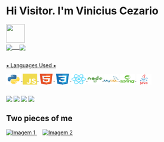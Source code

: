 # Hi Visitor. I'm Vinicius Cezario

<img src="https://m.media-amazon.com/images/I/61mz7dvq9YL._AC_UF894,1000_QL80_.jpg" style="width: 50px; height: 50px; text-align: center;">

<div align="left">
  <a href="https://github.com/vinicezariodev">
  <img align="center" height="180em" src="https://github-readme-stats.vercel.app/api?username=ViniCezarioDEV&show_icons=true&theme=nightowl"/>
    &nbsp;&nbsp;&nbsp;
  <img align="center" height="180em" src="https://github-readme-stats.vercel.app/api/top-langs/?username=ViniCezarioDEV&layout=compact&theme=nightowl"/>
</div>



<div style="display: inline_block"><br>
  <p>⁕ Languages Used ⁕</p>
  <img align="center" alt="Rafa-Python" height="30" width="40" src="https://raw.githubusercontent.com/devicons/devicon/master/icons/python/python-original.svg">
  <img align="center" alt="Rafa-Js" height="30" width="40" src="https://raw.githubusercontent.com/devicons/devicon/master/icons/javascript/javascript-plain.svg">
  <img align="center" alt="Rafa-HTML" height="30" width="40" src="https://raw.githubusercontent.com/devicons/devicon/master/icons/html5/html5-original.svg">
  <img align="center" alt="Rafa-CSS" height="30" width="40" src="https://raw.githubusercontent.com/devicons/devicon/master/icons/css3/css3-original.svg">
  <img align="center" alt="Rafa-React" height="30" width="40" src="https://raw.githubusercontent.com/devicons/devicon/master/icons/react/react-original.svg">
  <img align="center" alt="Rafa-React" height="30" width="40" src="https://github.com/devicons/devicon/blob/master/icons/nodejs/nodejs-plain-wordmark.svg">
  <img align="center" alt="Rafa-React" height="30" width="40" src="https://github.com/devicons/devicon/blob/master/icons/mysql/mysql-original-wordmark.svg">
  <img align="center" alt="Rafa-React" height="30" width="40" src="https://github.com/devicons/devicon/blob/master/icons/spring/spring-original-wordmark.svg">
  <img align="center" alt="Rafa-React" height="30" width="40" src="https://github.com/devicons/devicon/blob/master/icons/java/java-original-wordmark.svg">
</div>

  ##
 
<div align="left"> 
  <a href="https://www.youtube.com/@typcals" target="_blank"><img src="https://img.shields.io/badge/YouTube-FF0000?style=for-the-badge&logo=youtube&logoColor=white" target="_blank"></a>
  <a href="https://www.instagram.com/typcal_solution" target="_blank"><img src="https://img.shields.io/badge/-Instagram-%23E4405F?style=for-the-badge&logo=instagram&logoColor=white" target="_blank"></a>
  <a href = "mailto:viniciusamcezario@gmail.com"><img src="https://img.shields.io/badge/-Gmail-%23333?style=for-the-badge&logo=gmail&logoColor=white" target="_blank"></a>
  <a href="https://www.linkedin.com/in/vinicius-cezario-9b3013260" target="_blank"><img src="https://img.shields.io/badge/-LinkedIn-%230077B5?style=for-the-badge&logo=linkedin&logoColor=white" target="_blank"></a> 
</div>


## Two pieces of me
<p align="left">
  <a href="https://github.com/ViniCezarioDEV/Miranda">
    <img src="https://github-readme-stats.vercel.app/api/pin/?username=vinicezariodev&repo=miranda&theme=holi" alt="Imagem 1" />
  </a>
  &nbsp;&nbsp;&nbsp; <!-- Adiciona 5 espaços entre as imagens -->
  <a href="https://github.com/ViniCezarioDEV/Ariel">
    <img src="https://github-readme-stats.vercel.app/api/pin/?username=vinicezariodev&repo=ariel&theme=holi" alt="Imagem 2" />
  </a>
</p>


